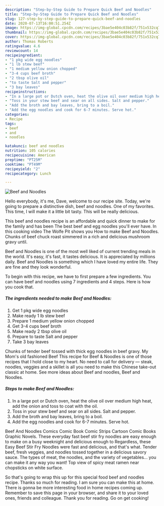 ```yaml
---
description: "Step-by-Step Guide to Prepare Quick Beef and Noodles"
title: "Step-by-Step Guide to Prepare Quick Beef and Noodles"
slug: 127-step-by-step-guide-to-prepare-quick-beef-and-noodles
date: 2020-07-13T16:00:51.254Z
image: https://img-global.cpcdn.com/recipes/3bae5e404c03b82f/751x532cq70/beef-and-noodles-recipe-main-photo.jpg
thumbnail: https://img-global.cpcdn.com/recipes/3bae5e404c03b82f/751x532cq70/beef-and-noodles-recipe-main-photo.jpg
cover: https://img-global.cpcdn.com/recipes/3bae5e404c03b82f/751x532cq70/beef-and-noodles-recipe-main-photo.jpg
author: Thomas Roberts
ratingvalue: 4.6
reviewcount: 14
recipeingredient:
- "1 pkg wide egg noodles"
- "1 lb stew beef"
- "1 medium yellow onion chopped"
- "3-4 cups beef broth"
- "2 tbsp olive oil"
- "to taste Salt and pepper"
- "3 bay leaves"
recipeinstructions:
- "In a large pot or Dutch oven, heat the olive oil over medium high heat, add the onion and toss to coat with the oil."
- "Toss in your stew beef and sear on all sides. Salt and pepper."
- "Add the broth and bay leaves, bring to a boil."
- "Add the egg noodles and cook for 6-7 minutes. Serve hot."
categories:
- Recipe
tags:
- beef
- and
- noodles

katakunci: beef and noodles 
nutrition: 105 calories
recipecuisine: American
preptime: "PT25M"
cooktime: "PT49M"
recipeyield: "2"
recipecategory: Lunch

---
```



![Beef and Noodles](https://img-global.cpcdn.com/recipes/3bae5e404c03b82f/751x532cq70/beef-and-noodles-recipe-main-photo.jpg)

Hello everybody, it's me, Dave, welcome to our recipe site. Today, we're going to prepare a distinctive dish, beef and noodles. One of my favorites. This time, I will make it a little bit tasty. This will be really delicious.

This beef and noodles recipe is an affordable and quick dinner to make for the family and has been The best beef and egg noodles you&#39;ll ever have. In this cooking video The Wolfe Pit shows you How to make Beef and Noodles. Chunks of beef chuck roast simmered in a rich and delicious mushroom gravy until.

Beef and Noodles is one of the most well liked of current trending meals in the world. It's easy, it's fast, it tastes delicious. It is appreciated by millions daily. Beef and Noodles is something which I have loved my entire life. They are fine and they look wonderful.


To begin with this recipe, we have to first prepare a few ingredients. You can have beef and noodles using 7 ingredients and 4 steps. Here is how you cook that.

<!--inarticleads1-->

##### The ingredients needed to make Beef and Noodles:

1. Get 1 pkg wide egg noodles
1. Make ready 1 lb stew beef
1. Prepare 1 medium yellow onion chopped
1. Get 3-4 cups beef broth
1. Make ready 2 tbsp olive oil
1. Prepare to taste Salt and pepper
1. Take 3 bay leaves


Chunks of tender beef tossed with thick egg noodles in beef gravy. My Mom&#39;s old fashioned Beef This recipe for Beef &amp; Noodles is one of those recipes that I hold close to my heart. No need to call for delivery — steak, noodles, veggies and a skillet is all you need to make this Chinese take-out classic at home. See more ideas about Beef and noodles, Beef and Noodles. 

<!--inarticleads2-->

##### Steps to make Beef and Noodles:

1. In a large pot or Dutch oven, heat the olive oil over medium high heat, add the onion and toss to coat with the oil.
1. Toss in your stew beef and sear on all sides. Salt and pepper.
1. Add the broth and bay leaves, bring to a boil.
1. Add the egg noodles and cook for 6-7 minutes. Serve hot.


Beef And Noodles Comics Comic Book Comic Strips Cartoon Comic Books Graphic Novels. These everyday fast beef stir fry noodles are easy enough to make on a busy weeknight and delicious enough to Regardless, these Easy Beef Stir Fry Noodles were fast and delicious, and that&#39;s what. Tender beef, fresh veggies, and noodles tossed together in a delicious savory sauce. The types of meat, the noodles, and the variety of vegetables… you can make it any way you want! Top view of spicy meat ramen near chopsticks on white surface. 

So that's going to wrap this up for this special food beef and noodles recipe. Thanks so much for reading. I am sure you can make this at home. There is gonna be more interesting food in home recipes coming up. Remember to save this page in your browser, and share it to your loved ones, friends and colleague. Thank you for reading. Go on get cooking!
